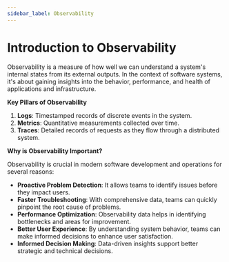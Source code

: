 ```yaml
---
sidebar_label: Observability
---
```


# Introduction to Observability

Observability is a measure of how well we can understand a system's internal states from its external outputs. In the context of software systems, it's about gaining insights into the behavior, performance, and health of applications and infrastructure.

**Key Pillars of Observability**

1. **Logs**: Timestamped records of discrete events in the system.
2. **Metrics**: Quantitative measurements collected over time.
3. **Traces**: Detailed records of requests as they flow through a distributed system.

**Why is Observability Important?**

Observability is crucial in modern software development and operations for several reasons:

- **Proactive Problem Detection**: It allows teams to identify issues before they impact users.
- **Faster Troubleshooting**: With comprehensive data, teams can quickly pinpoint the root cause of problems.
- **Performance Optimization**: Observability data helps in identifying bottlenecks and areas for improvement.
- **Better User Experience**: By understanding system behavior, teams can make informed decisions to enhance user satisfaction.
- **Informed Decision Making**: Data-driven insights support better strategic and technical decisions.
